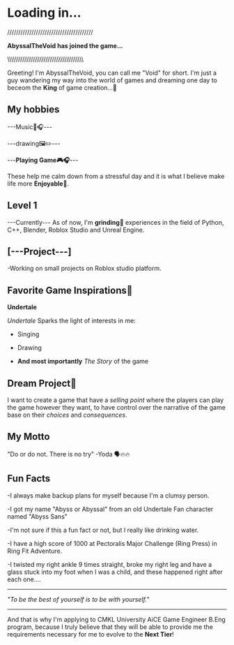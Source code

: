 # Loading in...

///////////////////////////////////////

**AbyssalTheVoid has joined the game...**

\\\\\\\\\\\\\\\\\\\\\\\\\\\\\\\\\\\\\\\\\\\\\\\\\\\\\\\\\\\\\\\\\\\\\\\\\\\\\\\

Greeting! I'm AbyssalTheVoid, you can call me "Void" for short. I'm just a guy wandering my way into the world of games and dreaming one day to beceom the **King** of game creation...👑



## My hobbies
---Music🎤🎧---

---drawing🖼✏️---

---**Playing Game🎮🎧**---





These help me calm down from a stressful day and it is what I believe make life more **Enjoyable💟**.





## Level 1 
---Currently---
As of now, I'm **grinding🧩** experiences in the field of Python, C++, Blender, Roblox Studio and Unreal Engine.

## [---Project---]
-Working on small projects on Roblox studio platform.



## Favorite Game Inspirations💖

**Undertale**

  *Undertale* Sparks the light of interests in me:

- Singing

- Drawing

- **And most importantly** *The Story* of the game


## Dream Project💭 

I want to create a game that have a *selling point* where the players can play the game however they want, to have control over the narrative of the game base on their *choices* and *consequences*.





## My Motto

"Do or do not. There is no try"
-Yoda 🗣🔥🔥


## Fun Facts

-I always make backup plans for myself because I'm a clumsy person.

-I got my name "Abyss or Abyssal" from an old Undertale Fan character named "Abyss Sans"

-I'm not sure if this a fun fact or not, but I really like drinking water.

-I have a high score of 1000 at Pectoralis Major Challenge (Ring Press) in Ring Fit Adventure.

-I twisted my right ankle 9 times straight, broke my right leg and have a glass stuck into my foot when I was a child, and these happened right after each one....

-------------------------------------------------------------------------------------------------------------------------------------------------------------------------------


*"To be the best of yourself is to be with yourself."*


-------------------------------------------------------------------------------------------------------------------------------------------------------------------------------

And that is why I'm applying to CMKL University AiCE Game Engineer B.Eng program, because I truly believe that they will be able to provide me the requirements necessary for me to evolve to the **Next Tier**!



